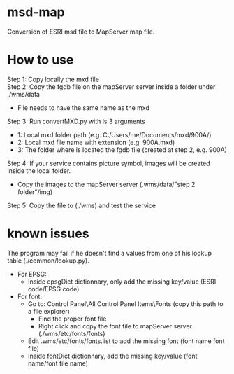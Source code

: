 # msd-map

Conversion of ESRI msd file to MapServer map file.


# How to use

Step 1: Copy locally the mxd file<br>
Step 2: Copy the fgdb file on the mapServer server inside a folder under ./wms/data<br>
  * File needs to have the same name as the mxd
 
Step 3: Run convertMXD.py with is 3 arguments<br>
* 1: Local mxd folder path (e.g. C:/Users/me/Documents/mxd/900A/)<br>
* 2: Local mxd file name with extension (e.g. 900A.mxd)<br>
* 3: The folder where is located the fgdb file (created at step 2, e.g. 900A)<br>

Step 4: If your service contains picture symbol, images will be created inside the local folder.<br>
* Copy the images to the mapServer server (.wms/data/"step 2 folder"/img)<br>

Step 5: Copy the file to (./wms) and test the service<br>


# known issues

The program may fail if he doesn't find a values from one of his lookup table (./common/lookup.py).<br>
* For EPSG:<br>
   * Inside epsgDict dictionnary, only add the missing key/value (ESRI code/EPSG code)<br>
* For font:<br>
   * Go to: Control Panel\All Control Panel Items\Fonts (copy this path to a file explorer)
      * Find the proper font file
      * Right click and copy the font file to mapServer server (./wms/etc/fonts/fonts)<br>
   * Edit .wms/etc/fonts/fonts.list to add the missing font (font name        font file)<br>
   * Inside fontDict dictionnary, add the missing key/value (font name/font file name)<br>
